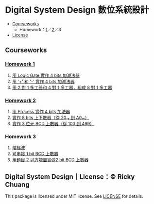 # Digital System Design 數位系統設計

- [Courseworks](https://github.com/5j54d93/NTOU-CS/tree/main/Digital%20System%20Design#courseworks)
  - Homework：[1](https://github.com/5j54d93/NTOU-CS/tree/main/Digital%20System%20Design#homework-1)／[2](https://github.com/5j54d93/NTOU-CS/tree/main/Digital%20System%20Design#homework-2)／3
- [License](https://github.com/5j54d93/NTOU-CS/tree/main/Digital%20System%20Design#digital-system-designlicense-ricky-chuang)

## Courseworks

### [Homework 1](https://github.com/5j54d93/NTOU-CS/tree/main/Digital%20System%20Design/HW1)

1. [用 Logic Gate 實作 4 bits 加減法器](https://github.com/5j54d93/NTOU-CS/tree/main/Digital%20System%20Design/HW1#題目-1用-logic-gate-實作-4-bits-加減法器)
2. [用 '+' 和 '-' 實作 4 bits 加減法器](https://github.com/5j54d93/NTOU-CS/tree/main/Digital%20System%20Design/HW1#題目-2用--和---實作-4-bits-加減法器)
3. [用 2 對 1 多工器和 4 對 1 多工器，組成 8 對 1 多工器](https://github.com/5j54d93/NTOU-CS/tree/main/Digital%20System%20Design/HW1#題目-3用-2-對-1-多工器和-4-對-1-多工器組成-8-對-1-多工器)

### [Homework 2](https://github.com/5j54d93/NTOU-CS/tree/main/Digital%20System%20Design/HW2)

1. [用 Process 實作 4 bits 加法器](https://github.com/5j54d93/NTOU-CS/tree/main/Digital%20System%20Design/HW2#題目-1用-process-實作-4-bits-加法器)
2. [實作 8 bits 上下數器（從 20₁₆ 到 A0₁₆）](https://github.com/5j54d93/NTOU-CS/tree/main/Digital%20System%20Design/HW2#題目-2實作-8-bits-上下數器從-20-到-a0)
3. [實作 3 位元 BCD 上數器（從 100 到 499）](https://github.com/5j54d93/NTOU-CS/tree/main/Digital%20System%20Design/HW2#題目-3實作-3-位元-bcd-上數器從-100-到-499)

### Homework 3

1. [階梯波](https://github.com/5j54d93/NTOU-CS/tree/main/Digital%20System%20Design/HW3#題目-1階梯波)
2. [可串接 1 bit BCD 上數器](https://github.com/5j54d93/NTOU-CS/tree/main/Digital%20System%20Design/HW3#題目-2可串接-1-bit-bcd-上數器)
3. [用題目 2 以方塊圖實做2 bit BCD 上數器](https://github.com/5j54d93/NTOU-CS/tree/main/Digital%20System%20Design/HW3#題目-3用題目-2-以方塊圖實做2-bit-bcd-上數器)

## Digital System Design｜License：© Ricky Chuang

This package is licensed under MIT license. See [LICENSE](https://github.com/5j54d93/NTOU-CS/blob/main/LICENSE) for details.
